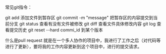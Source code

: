  常见git指令：

git add <file>          添加文件到暂存区
git commit -m "message" 把暂存区的内容提交到当前分支
git status              查看有没有文件被修改
git diff                查看文件具体修改内容
git log                 查看提交历史
git reset --hard commi_id 到某个版本

什么是pull request
就是在一个多人协作的项目中，我进行了工作之后（对代码等进行了更新），要将我的工作内容更新到这个项目中，进行的提交请求。
